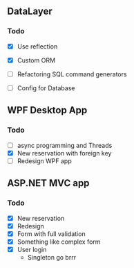 ## DataLayer
### Todo
- [x] Use reflection
- [x] Custom ORM

- [ ] Refactoring SQL command generators
- [ ] Config for Database

## WPF Desktop App
### Todo 
- [ ] async programming and Threads
- [x] New reservation with foreign key
- [ ] Redesign WPF app 

## ASP.NET MVC app
### Todo 
- [x] New reservation
- [x] Redesign
- [x] Form with full validation 
- [x] Something like complex form
- [x] User login
  - Singleton go brrr 
